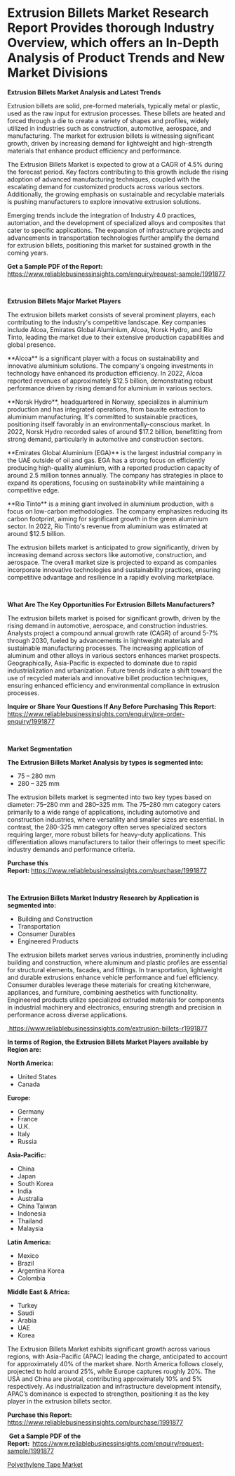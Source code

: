 <p><h1>Extrusion Billets Market Research Report Provides thorough Industry Overview, which offers an In-Depth Analysis of Product Trends and New Market Divisions</h1></p><p><strong>Extrusion Billets Market Analysis and Latest Trends</strong></p>
<p><p>Extrusion billets are solid, pre-formed materials, typically metal or plastic, used as the raw input for extrusion processes. These billets are heated and forced through a die to create a variety of shapes and profiles, widely utilized in industries such as construction, automotive, aerospace, and manufacturing. The market for extrusion billets is witnessing significant growth, driven by increasing demand for lightweight and high-strength materials that enhance product efficiency and performance.</p><p>The Extrusion Billets Market is expected to grow at a CAGR of 4.5% during the forecast period. Key factors contributing to this growth include the rising adoption of advanced manufacturing techniques, coupled with the escalating demand for customized products across various sectors. Additionally, the growing emphasis on sustainable and recyclable materials is pushing manufacturers to explore innovative extrusion solutions. </p><p>Emerging trends include the integration of Industry 4.0 practices, automation, and the development of specialized alloys and composites that cater to specific applications. The expansion of infrastructure projects and advancements in transportation technologies further amplify the demand for extrusion billets, positioning this market for sustained growth in the coming years.</p></p>
<p><strong>Get a Sample PDF of the Report:&nbsp;</strong> <a href="https://www.reliablebusinessinsights.com/enquiry/request-sample/1991877?utm_campaign=2960&utm_medium=2&utm_source=Github&utm_content=ia&utm_term=31032025&utm_id=extrusion-billets">https://www.reliablebusinessinsights.com/enquiry/request-sample/1991877</a></p>
<p>&nbsp;</p>
<p><strong>Extrusion Billets Major Market Players</strong></p>
<p><p>The extrusion billets market consists of several prominent players, each contributing to the industry's competitive landscape. Key companies include Alcoa, Emirates Global Aluminium, Alcoa, Norsk Hydro, and Rio Tinto, leading the market due to their extensive production capabilities and global presence.</p><p>**Alcoa** is a significant player with a focus on sustainability and innovative aluminium solutions. The company's ongoing investments in technology have enhanced its production efficiency. In 2022, Alcoa reported revenues of approximately $12.5 billion, demonstrating robust performance driven by rising demand for aluminium in various sectors.</p><p>**Norsk Hydro**, headquartered in Norway, specializes in aluminium production and has integrated operations, from bauxite extraction to aluminium manufacturing. It's committed to sustainable practices, positioning itself favorably in an environmentally-conscious market. In 2022, Norsk Hydro recorded sales of around $17.2 billion, benefitting from strong demand, particularly in automotive and construction sectors.</p><p>**Emirates Global Aluminium (EGA)** is the largest industrial company in the UAE outside of oil and gas. EGA has a strong focus on efficiently producing high-quality aluminium, with a reported production capacity of around 2.5 million tonnes annually. The company has strategies in place to expand its operations, focusing on sustainability while maintaining a competitive edge.</p><p>**Rio Tinto** is a mining giant involved in aluminium production, with a focus on low-carbon methodologies. The company emphasizes reducing its carbon footprint, aiming for significant growth in the green aluminium sector. In 2022, Rio Tinto's revenue from aluminium was estimated at around $12.5 billion.</p><p>The extrusion billets market is anticipated to grow significantly, driven by increasing demand across sectors like automotive, construction, and aerospace. The overall market size is projected to expand as companies incorporate innovative technologies and sustainability practices, ensuring competitive advantage and resilience in a rapidly evolving marketplace.</p></p>
<p>&nbsp;</p>
<p><strong>What Are The Key Opportunities For Extrusion Billets Manufacturers?</strong></p>
<p><p>The extrusion billets market is poised for significant growth, driven by the rising demand in automotive, aerospace, and construction industries. Analysts project a compound annual growth rate (CAGR) of around 5-7% through 2030, fueled by advancements in lightweight materials and sustainable manufacturing processes. The increasing application of aluminum and other alloys in various sectors enhances market prospects. Geographically, Asia-Pacific is expected to dominate due to rapid industrialization and urbanization. Future trends indicate a shift toward the use of recycled materials and innovative billet production techniques, ensuring enhanced efficiency and environmental compliance in extrusion processes.</p></p>
<p><strong>Inquire or Share Your Questions If Any Before Purchasing This Report:</strong> <a href="https://www.reliablebusinessinsights.com/enquiry/pre-order-enquiry/1991877?utm_campaign=2960&utm_medium=2&utm_source=Github&utm_content=ia&utm_term=31032025&utm_id=extrusion-billets">https://www.reliablebusinessinsights.com/enquiry/pre-order-enquiry/1991877</a></p>
<p>&nbsp;</p>
<p><strong>Market Segmentation</strong></p>
<p><strong>The Extrusion Billets Market Analysis by types is segmented into:</strong></p>
<p><ul><li>75 – 280 mm</li><li>280 – 325 mm</li></ul></p>
<p><p>The extrusion billets market is segmented into two key types based on diameter: 75–280 mm and 280–325 mm. The 75–280 mm category caters primarily to a wide range of applications, including automotive and construction industries, where versatility and smaller sizes are essential. In contrast, the 280–325 mm category often serves specialized sectors requiring larger, more robust billets for heavy-duty applications. This differentiation allows manufacturers to tailor their offerings to meet specific industry demands and performance criteria.</p></p>
<p><strong>Purchase this Report:&nbsp;</strong><a href="https://www.reliablebusinessinsights.com/purchase/1991877?utm_campaign=2960&utm_medium=2&utm_source=Github&utm_content=ia&utm_term=31032025&utm_id=extrusion-billets">https://www.reliablebusinessinsights.com/purchase/1991877</a></p>
<p>&nbsp;</p>
<p><strong>The Extrusion Billets Market Industry Research by Application is segmented into:</strong></p>
<p><ul><li>Building and Construction</li><li>Transportation</li><li>Consumer Durables</li><li>Engineered Products</li></ul></p>
<p><p>The extrusion billets market serves various industries, prominently including building and construction, where aluminum and plastic profiles are essential for structural elements, facades, and fittings. In transportation, lightweight and durable extrusions enhance vehicle performance and fuel efficiency. Consumer durables leverage these materials for creating kitchenware, appliances, and furniture, combining aesthetics with functionality. Engineered products utilize specialized extruded materials for components in industrial machinery and electronics, ensuring strength and precision in performance across diverse applications.</p></p>
<p><a href="https://www.reliablebusinessinsights.com/extrusion-billets-r1991877?utm_campaign=2960&utm_medium=2&utm_source=Github&utm_content=ia&utm_term=31032025&utm_id=extrusion-billets">&nbsp;https://www.reliablebusinessinsights.com/extrusion-billets-r1991877</a></p>
<p><strong>In terms of Region, the Extrusion Billets Market Players available by Region are:</strong></p>
<p>
    <p> <strong> North America: </strong>
        <ul>
            <li>United States</li>
            <li>Canada</li>
        </ul>
        </p> 
    <p> <strong> Europe: </strong>
        <ul>
            <li>Germany</li>
            <li>France</li>
            <li>U.K.</li>
            <li>Italy</li>
            <li>Russia</li>
        </ul>
        </p> 
    <p> <strong> Asia-Pacific: </strong>
        <ul>
            <li>China</li>
            <li>Japan</li>
            <li>South Korea</li>
            <li>India</li>
            <li>Australia</li>
            <li>China Taiwan</li>
            <li>Indonesia</li>
            <li>Thailand</li>
            <li>Malaysia</li>
        </ul>
        </p> 
    <p> <strong> Latin America: </strong>
        <ul>
            <li>Mexico</li>
            <li>Brazil</li>
            <li>Argentina Korea</li>
            <li>Colombia</li>
        </ul>
        </p> 
    <p> <strong> Middle East & Africa: </strong>
        <ul>
            <li>Turkey</li>
            <li>Saudi</li>
            <li>Arabia</li>
            <li>UAE</li>
            <li>Korea</li>
        </ul>
    </p>
    </p>
<p><p>The Extrusion Billets Market exhibits significant growth across various regions, with Asia-Pacific (APAC) leading the charge, anticipated to account for approximately 40% of the market share. North America follows closely, projected to hold around 25%, while Europe captures roughly 20%. The USA and China are pivotal, contributing approximately 10% and 5% respectively. As industrialization and infrastructure development intensify, APAC’s dominance is expected to strengthen, positioning it as the key player in the extrusion billets sector.</p></p>
<p><strong>Purchase this Report: </strong><a href="https://www.reliablebusinessinsights.com/purchase/1991877?utm_campaign=2960&utm_medium=2&utm_source=Github&utm_content=ia&utm_term=31032025&utm_id=extrusion-billets">https://www.reliablebusinessinsights.com/purchase/1991877</a></p>
<p>&nbsp;<strong>Get a Sample PDF of the Report:&nbsp;&nbsp;</strong><a href="https://www.reliablebusinessinsights.com/enquiry/request-sample/1991877?utm_campaign=2960&utm_medium=2&utm_source=Github&utm_content=ia&utm_term=31032025&utm_id=extrusion-billets">https://www.reliablebusinessinsights.com/enquiry/request-sample/1991877</a></p>
<p><strong></strong></p>
<p><p><a href="https://github.com/chikenmhamdi/Market-Research-Report-List-1/blob/main/polyethylene-tape-market.md?utm_campaign=2960&utm_medium=2&utm_source=Github&utm_content=ia&utm_term=31032025&utm_id=extrusion-billets">Polyethylene Tape Market</a></p></p>